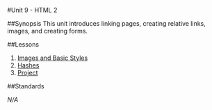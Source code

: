 #Unit 9 - HTML 2

##Synopsis
This unit introduces linking pages, creating relative links, images, and creating forms.

##Lessons

1. [Images and Basic Styles](lessons/1-ImageStyles)
2. [Hashes](lessons/1-hash)
3. [Project](lessons/2-project)

##Standards

*N/A*
